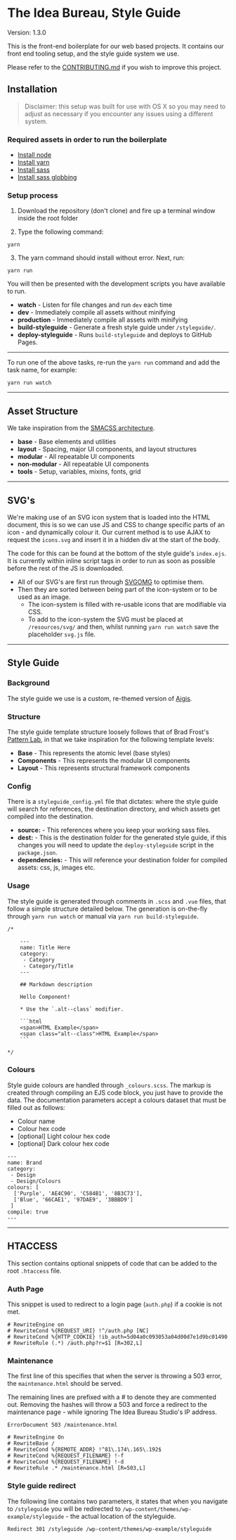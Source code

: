 # The Idea Bureau, Style Guide

Version: 1.3.0

This is the front-end boilerplate for our web based projects. It contains our front end tooling setup, and the style guide system we use.

Please refer to the [CONTRIBUTING.md](./CONTRIBUTING.md) if you wish to improve this project.

## **Installation**

> Disclaimer: this setup was built for use with OS X so you may need to adjust as necessary if you encounter any issues using a different system.

### Required assets in order to run the boilerplate

- [Install node](http://nodejs.org/download/)
- [Install yarn](https://yarnpkg.com/en/)
- [Install sass](http://sass-lang.com/install)
- [Install sass globbing](https://github.com/chriseppstein/sass-globbing)

### Setup process

1. Download the repository (don't clone) and fire up a terminal window inside the root folder

2. Type the following command:

```
yarn
```
3. The yarn command should install without error. Next, run:

```
yarn run
```
You will then be presented with the development scripts you have available to run.

* **watch** - Listen for file changes and run `dev` each time
* **dev** - Immediately compile all assets without minifying
* **production** - Immediately compile all assets with minifying
* **build-styleguide** - Generate a fresh style guide under `/styleguide/`.
* **deploy-styleguide** - Runs `build-styleguide` and deploys to GitHub Pages.

---

To run one of the above tasks, re-run the `yarn run` command and add the task name, for example:

```
yarn run watch
```

---

## **Asset Structure**

We take inspiration from the [SMACSS architecture](https://smacss.com/).

- **base** - Base elements and utilities
- **layout** - Spacing, major UI components, and layout structures
- **modular** - All repeatable UI components
- **non-modular** - All repeatable UI components
- **tools** - Setup, variables, mixins, fonts, grid

---

## **SVG's**

We're making use of an SVG icon system that is loaded into the HTML document, this is so we can use JS and CSS to change specific parts of an icon - and dynamically colour it. Our current method is to use AJAX to request the `icons.svg` and insert it in a hidden div at the start of the body.

The code for this can be found at the bottom of the style guide's `index.ejs`. It is currently within inline script tags in order to run as soon as possible before the rest of the JS is downloaded.

- All of our SVG's are first run through [SVGOMG](https://jakearchibald.github.io/svgomg/) to optimise them.
- Then they are sorted between being part of the icon-system or to be used as an image.
	- The icon-system is filled with re-usable icons that are modifiable via CSS.
	- To add to the icon-system the SVG must be placed at `/resources/svg/` and then, whilst running `yarn run watch` save the placeholder `svg.js` file.

---

## **Style Guide**

### Background

The style guide we use is a custom, re-themed version of [Aigis](https://pxgrid.github.io/aigis/).

### Structure

The style guide template structure loosely follows that of Brad Frost's [Pattern Lab](http://patternlab.io/about.html), in that we take inspiration for the following template levels:

- **Base** - This represents the atomic level (base styles)
- **Components** - This represents the modular UI components
- **Layout** - This represents structural framework components

### Config

There is a `styleguide_config.yml` file that dictates: where the style guide will search for references, the destination directory, and which assets get compiled into the destination.

- **source:** - This references where you keep your working sass files.
- **dest:** - This is the destination folder for the generated style guide, if this changes you will need to update the `deploy-styleguide` script in the `package.json`.
- **dependencies:** - This will reference your destination folder for compiled assets: css, js, images etc.

### Usage

The style guide is generated through comments in `.scss` and `.vue` files, that follow a simple structure detailed below. The generation is on-the-fly through `yarn run watch` or manual via `yarn run build-styleguide`.

```
/*

	---
	name: Title Here
	category:
	 - Category
	 - Category/Title
	---

	## Markdown description

	Hello Component!

	* Use the `.alt--class` modifier.

	```html
	<span>HTML Example</span>
	<span class="alt--class">HTML Example</span>
	```

*/
```

### Colours

Style guide colours are handled through `_colours.scss`. The markup is created through compiling an EJS code block, you just have to provide the data. The documentation parameters accept a colours dataset that must be filled out as follows:

- Colour name
- Colour hex code
- [optional] Light colour hex code
- [optional] Dark colour hex code

```
---
name: Brand
category:
 - Design
 - Design/Colours
colours: [
  ['Purple', 'AE4C90', 'C584B1', '8B3C73'],
  ['Blue', '66CAE1', '97DAE9', '3BBBD9']
 ]
compile: true
---
```
---
## **HTACCESS**

This section contains optional snippets of code that can be added to the root `.htaccess` file.

### Auth Page

This snippet is used to redirect to a login page (`auth.php`) if a cookie is not met.

```
# RewriteEngine on
# RewriteCond %{REQUEST_URI} !^/auth.php [NC]
# RewriteCond %{HTTP_COOKIE} !ib_auth=5d04a0c093053a04d00d7e1d9bc01490
# RewriteRule (.*) /auth.php?r=$1 [R=302,L]
```

### Maintenance

The first line of this specifies that when the server is throwing a 503 error, the `maintenance.html` should be served.

The remaining lines are prefixed with a # to denote they are commented out. Removing the hashes will throw a 503 and force a redirect to the maintenance page - while ignoring The Idea Bureau Studio's IP address.

```
ErrorDocument 503 /maintenance.html

# RewriteEngine On
# RewriteBase /
# RewriteCond %{REMOTE_ADDR} !^81\.174\.165\.192$
# RewriteCond %{REQUEST_FILENAME} !-f
# RewriteCond %{REQUEST_FILENAME} !-d
# RewriteRule .* /maintenance.html [R=503,L]
```

### Style guide redirect

The following line contains two parameters, it states that when you navigate to `/styleguide` you will be redirected to `/wp-content/themes/wp-example/styleguide` - the actual location of the styleguide.

```
Redirect 301 /styleguide /wp-content/themes/wp-example/styleguide
```
